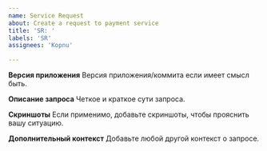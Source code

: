 ```yaml
---
name: Service Request
about: Create a request to payment service
title: 'SR: '
labels: 'SR'
assignees: 'Kopnu'

---
```


**Версия приложения**
Версия приложения/коммита если имеет смысл быть. 

**Описание запроса**
Четкое и краткое сути запроса.

**Скриншоты**
Если применимо, добавьте скриншоты, чтобы прояснить вашу ситуацию.

**Дополнительный контекст**
Добавьте любой другой контекст о запросе.
